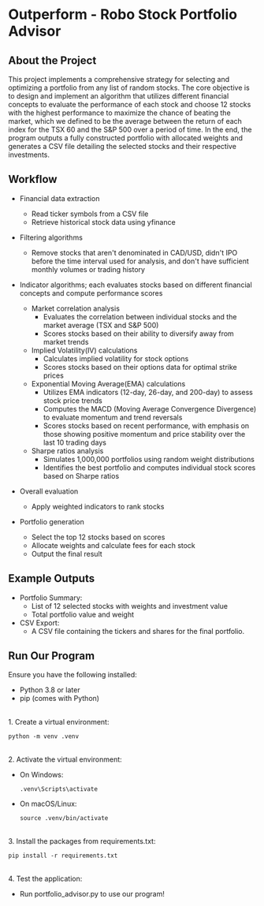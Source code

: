 # Outperform - Robo Stock Portfolio Advisor
## About the Project
This project implements a comprehensive strategy for selecting and optimizing a portfolio from any list of random stocks. The core objective is to design and implement an algorithm that utilizes different financial concepts to evaluate the performance of each stock and choose 12 stocks with the highest performance to maximize the chance of beating the market, which we defined to be the average between the return of each index for the TSX 60 and the S&P 500 over a period of time. In the end, the program outputs a fully constructed portfolio with allocated weights and generates a CSV file detailing the selected stocks and their respective investments.

## Workflow
- Financial data extraction
  - Read ticker symbols from a CSV file
  - Retrieve historical stock data using yfinance
    
- Filtering algorithms
  - Remove stocks that aren't denominated in CAD/USD, didn't IPO before the time interval used for analysis, and don't have sufficient monthly volumes or trading history
    
- Indicator algorithms; each evaluates stocks based on different financial concepts and compute performance scores
  - Market correlation analysis
    - Evaluates the correlation between individual stocks and the market average (TSX and S&P 500)
    - Scores stocks based on their ability to diversify away from market trends
  - Implied Volatility(IV) calculations
    - Calculates implied volatility for stock options
    - Scores stocks based on their options data for optimal strike prices
  - Exponential Moving Average(EMA) calculations
    - Utilizes EMA indicators (12-day, 26-day, and 200-day) to assess stock price trends
    - Computes the MACD (Moving Average Convergence Divergence) to evaluate momentum and trend reversals
    - Scores stocks based on recent performance, with emphasis on those showing positive momentum and price stability over the last 10 trading days
  - Sharpe ratios analysis
    - Simulates 1,000,000 portfolios using random weight distributions
    - Identifies the best portfolio and computes individual stock scores based on Sharpe ratios
      
- Overall evaluation
  - Apply weighted indicators to rank stocks
    
- Portfolio generation
  - Select the top 12 stocks based on scores
  - Allocate weights and calculate fees for each stock
  - Output the final result

## Example Outputs
- Portfolio Summary:
  - List of 12 selected stocks with weights and investment value
  - Total portfolio value and weight
- CSV Export:
  - A CSV file containing the tickers and shares for the final portfolio.

## Run Our Program
Ensure you have the following installed:
- Python 3.8 or later
- pip (comes with Python)

<br>1. Create a virtual environment:
  ``` 
  python -m venv .venv
  ```

<br>2. Activate the virtual environment:
- On Windows:
  ``` 
  .venv\Scripts\activate
  ```
- On macOS/Linux:
  ```
  source .venv/bin/activate
  ```
  
<br>3. Install the packages from requirements.txt:
   ```
   pip install -r requirements.txt
   ```
   
<br>4. Test the application:
- Run portfolio_advisor.py to use our program!
